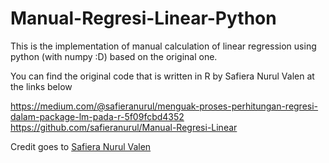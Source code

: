 # Manual-Regresi-Linear-Python

This is the implementation of manual calculation of linear regression using python (with numpy :D) based on the original one. 

You can find the original code that is written in R by Safiera Nurul Valen at the links below

https://medium.com/@safieranurul/menguak-proses-perhitungan-regresi-dalam-package-lm-pada-r-5f09fcbd4352
https://github.com/safieranurul/Manual-Regresi-Linear

Credit goes to [Safiera Nurul Valen](https://medium.com/@safieranurul) 
